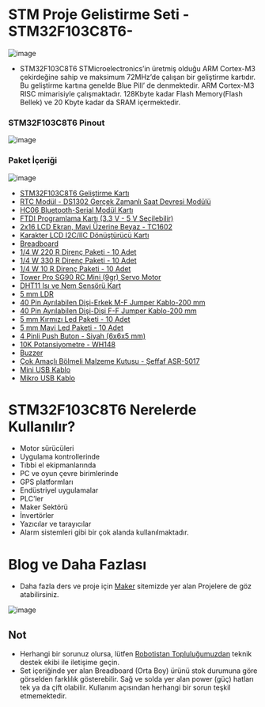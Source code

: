 # STM Proje Gelistirme Seti -STM32F103C8T6-

![image](https://user-images.githubusercontent.com/111511331/208356082-50220245-3ff9-4ed8-adaf-27976a1dc3f3.png)


* STM32F103C8T6 STMicroelectronics’in üretmiş olduğu ARM Cortex-M3 çekirdeğine sahip ve maksimum 72MHz’de çalışan bir geliştirme kartıdır. Bu geliştirme kartına genelde Blue Pill’ de denmektedir. ARM Cortex-M3 RISC mimarisiyle çalışmaktadır. 128Kbyte kadar Flash Memory(Flash Bellek) ve 20 Kbyte kadar da SRAM içermektedir.

### STM32F103C8T6 Pinout
![image](https://user-images.githubusercontent.com/111511331/208356242-9c805e62-2623-4716-a866-33ae04f83939.png)

### Paket İçeriği

![image](https://user-images.githubusercontent.com/111511331/208358970-5b9c3896-8765-46fc-aebd-5ac6b693b67d.png)

* [STM32F103C8T6 Geliştirme Kartı](https://www.robotistan.com/stm32f103c8t6-gelistirme-karti)	
* [RTC Modül - DS1302 Gerçek Zamanlı Saat Devresi Modülü](https://www.robotistan.com/ds1302-gercek-zamanli-saat-devresi-modulu-rtc-modulu)	
* [HC06 Bluetooth-Serial Modül Kartı](https://www.robotistan.com/kablolu-hc06-bluetooth-serial-modul-karti-hc06-bluetooth-to-serial-port-m)	
* [FTDI Programlama Kartı (3.3 V - 5 V Seçilebilir)](https://www.robotistan.com/ftdi-programlama-karti-33v-5v-secilebilir)	
* [2x16 LCD Ekran, Mavi Üzerine Beyaz - TC1602](https://www.robotistan.com/2x16-lcd-ekran-mavi-uzerine-beyaz)	
* [Karakter LCD I2C/IIC Dönüştürücü Kartı](https://www.robotistan.com/2x16-lcd-i2ciic-donusturucu-karti-lcd1602-adapter-board-w-iic-i2c-int)	
* [Breadboard](https://www.robotistan.com/breadboard-2)	
* [1/4 W 220 R Direnç Paketi - 10 Adet](https://www.robotistan.com/14w-220r-direnc-paketi-10-adet)	
* [1/4 W 330 R Direnç Paketi - 10 Adet](	https://www.robotistan.com/14w-330r-direnc-paketi-10-adet)
* [1/4 W 10 R Direnç Paketi - 10 Adet](https://www.robotistan.com/14w-10r-direnc-paketi-10-adet)	
* [Tower Pro SG90 RC Mini (9gr) Servo Motor](https://www.robotistan.com/tower-pro-sg90-rc-mini-servo-motor)	
* [DHT11 Isı ve Nem Sensörü Kart](https://www.robotistan.com/dht11-isi-ve-nem-sensoru-kart)	
* [5 mm LDR](https://www.robotistan.com/5mm-ldr)
* [40 Pin Ayrılabilen Dişi-Erkek M-F Jumper Kablo-200 mm](https://www.robotistan.com/40-pin-ayrilabilen-disi-erkek-m-f-jumper-kablo-200-mm)
* [40 Pin Ayrılabilen Dişi-Dişi F-F Jumper Kablo-200 mm](https://www.robotistan.com/40-pin-ayrilabilen-disi-disi-f-f-jumper-kablo-200-mm)
* [5 mm Kırmızı Led Paketi - 10 Adet](https://www.robotistan.com/5mm-kirmizi-led-paketi-10-adet)
* [5 mm Mavi Led Paketi - 10 Adet](https://www.robotistan.com/5mm-sari-led-paketi-10-adet-6355)	
* [4 Pinli Push Buton - Siyah (6x6x5 mm)](https://www.robotistan.com/4-pinli-push-buton-siyah-6x6x5mm)	
* [10K Potansiyometre - WH148](https://www.robotistan.com/10k-potansiyometre-ayarli-direnc)	
* [Buzzer](https://www.robotistan.com/buzzer)	
* [Çok Amaçlı Bölmeli Malzeme Kutusu - Şeffaf ASR-5017](https://www.robotistan.com/cok-amacli-bolmeli-malzeme-kutusu-seffaf-asr-5017)
* [Mini USB Kablo](https://www.robotistan.com/usb-mini-b-kablo)	
* [Mikro USB Kablo](https://www.robotistan.com/mikro-usb-kablo-1)

# STM32F103C8T6 Nerelerde Kullanılır?

* Motor sürücüleri
* Uygulama kontrollerinde
* Tıbbi el ekipmanlarında
* PC ve oyun çevre birimlerinde
* GPS platformları
* Endüstriyel uygulamalar
* PLC’ler
* Maker Sektörü 
* İnvertörler
* Yazıcılar ve tarayıcılar
* Alarm sistemleri gibi bir çok alanda kullanılmaktadır.

# Blog ve Daha Fazlası

- Daha fazla ders ve proje için [Maker](https://maker.robotistan.com/kategori/arduino/) sitemizde yer alan Projelere de göz atabilirsiniz.

![image](https://user-images.githubusercontent.com/111511331/208359947-fa838c6f-0d40-4348-8f04-af9e98a5b148.png)

## Not

- Herhangi bir sorunuz olursa, lütfen [Robotistan Topluluğumuzdan](https://forum.robotistan.com/) teknik destek ekibi ile iletişime geçin.
- Set içeriğinde yer alan Breadboard (Orta Boy) ürünü stok durumuna göre görselden farklılık gösterebilir. Sağ ve solda yer alan power (güç) hatları tek ya da çift olabilir. Kullanım açısından herhangi bir sorun teşkil etmemektedir.


